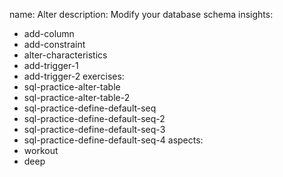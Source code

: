 name: Alter
description: Modify your database schema
insights:
  - add-column
  - add-constraint
  - alter-characteristics
  - add-trigger-1
  - add-trigger-2
exercises:
  - sql-practice-alter-table
  - sql-practice-alter-table-2
  - sql-practice-define-default-seq
  - sql-practice-define-default-seq-2
  - sql-practice-define-default-seq-3
  - sql-practice-define-default-seq-4
aspects:
  - workout
  - deep
